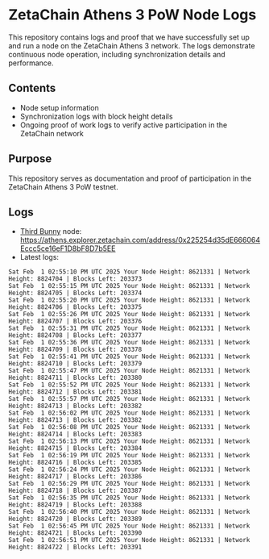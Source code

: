 # ZetaChain Athens 3 PoW Node Logs
This repository contains logs and proof that we have successfully set up and run a node on the ZetaChain Athens 3 network. The logs demonstrate continuous node operation, including synchronization details and performance.

## Contents
- Node setup information
- Synchronization logs with block height details
- Ongoing proof of work logs to verify active participation in the ZetaChain network

## Purpose
This repository serves as documentation and proof of participation in the ZetaChain Athens 3 PoW testnet.

## Logs

- [Third Bunny](https://thirdbunny.xyz/) node: https://athens.explorer.zetachain.com/address/0x225254d35dE666064Eccc5ce16eF1D8bF8D7b5EE
- Latest logs:
```
Sat Feb  1 02:55:10 PM UTC 2025 Your Node Height: 8621331 | Network Height: 8824704 | Blocks Left: 203373
Sat Feb  1 02:55:15 PM UTC 2025 Your Node Height: 8621331 | Network Height: 8824705 | Blocks Left: 203374
Sat Feb  1 02:55:20 PM UTC 2025 Your Node Height: 8621331 | Network Height: 8824706 | Blocks Left: 203375
Sat Feb  1 02:55:26 PM UTC 2025 Your Node Height: 8621331 | Network Height: 8824707 | Blocks Left: 203376
Sat Feb  1 02:55:31 PM UTC 2025 Your Node Height: 8621331 | Network Height: 8824708 | Blocks Left: 203377
Sat Feb  1 02:55:36 PM UTC 2025 Your Node Height: 8621331 | Network Height: 8824709 | Blocks Left: 203378
Sat Feb  1 02:55:41 PM UTC 2025 Your Node Height: 8621331 | Network Height: 8824710 | Blocks Left: 203379
Sat Feb  1 02:55:47 PM UTC 2025 Your Node Height: 8621331 | Network Height: 8824711 | Blocks Left: 203380
Sat Feb  1 02:55:52 PM UTC 2025 Your Node Height: 8621331 | Network Height: 8824712 | Blocks Left: 203381
Sat Feb  1 02:55:57 PM UTC 2025 Your Node Height: 8621331 | Network Height: 8824713 | Blocks Left: 203382
Sat Feb  1 02:56:02 PM UTC 2025 Your Node Height: 8621331 | Network Height: 8824713 | Blocks Left: 203382
Sat Feb  1 02:56:08 PM UTC 2025 Your Node Height: 8621331 | Network Height: 8824714 | Blocks Left: 203383
Sat Feb  1 02:56:13 PM UTC 2025 Your Node Height: 8621331 | Network Height: 8824715 | Blocks Left: 203384
Sat Feb  1 02:56:19 PM UTC 2025 Your Node Height: 8621331 | Network Height: 8824716 | Blocks Left: 203385
Sat Feb  1 02:56:24 PM UTC 2025 Your Node Height: 8621331 | Network Height: 8824717 | Blocks Left: 203386
Sat Feb  1 02:56:29 PM UTC 2025 Your Node Height: 8621331 | Network Height: 8824718 | Blocks Left: 203387
Sat Feb  1 02:56:35 PM UTC 2025 Your Node Height: 8621331 | Network Height: 8824719 | Blocks Left: 203388
Sat Feb  1 02:56:40 PM UTC 2025 Your Node Height: 8621331 | Network Height: 8824720 | Blocks Left: 203389
Sat Feb  1 02:56:45 PM UTC 2025 Your Node Height: 8621331 | Network Height: 8824721 | Blocks Left: 203390
Sat Feb  1 02:56:51 PM UTC 2025 Your Node Height: 8621331 | Network Height: 8824722 | Blocks Left: 203391
```
